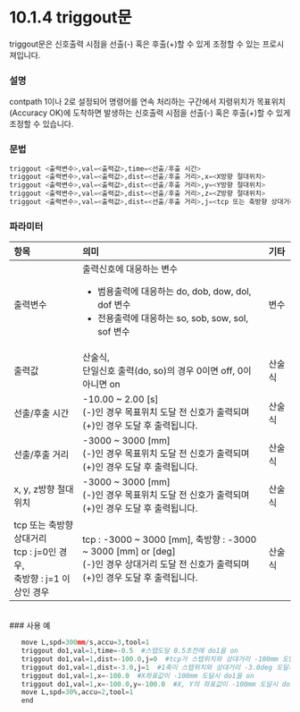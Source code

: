 ﻿# 10.1.4 triggout문

triggout문은 신호출력 시점을 선출(-) 혹은 후출(+)할 수 있게 조정할 수 있는 프로시져입니다.

### 설명

contpath 1이나 2로 설정되어 명령어를 연속 처리하는 구간에서 지령위치가 목표위치(Accuracy OK)에 도착하면  발생하는 신호출력 시점을 선출(-) 혹은 후출(+)할 수 있게 조정할 수 있습니다.   


### 문법

```python
triggout <출력변수>,val=<출력값>,time=<선출/후출 시간>
triggout <출력변수>,val=<출력값>,dist=<선출/후출 거리>,x=<X방향 절대위치>
triggout <출력변수>,val=<출력값>,dist=<선출/후출 거리>,y=<Y방향 절대위치>
triggout <출력변수>,val=<출력값>,dist=<선출/후출 거리>,z=<Z방향 절대위치>
triggout <출력변수>,val=<출력값>,dist=<선출/후출 거리>,j=<tcp 또는 축방향 상대거리>
```

### 파라미터

<table>
  <thead>
    <tr>
      <th style="text-align:left">항목</th>
      <th style="text-align:left">의미</th>
      <th style="text-align:left">기타</th>
    </tr>
  </thead>
  <tbody>
  <tr>
      <td style="text-align:left">출력변수</td>
      <td style="text-align:left">
        출력신호에 대응하는 변수<br>
        <ul>
        <li>범용출력에 대응하는 do, dob, dow, dol, dof 변수</li>
        <li>전용출력에 대응하는 so, sob, sow, sol, sof 변수</li>
        </ul>
      </td>
      <td style="text-align:left">변수</td>
    </tr>
    <tr>
      <td style="text-align:left">출력값</td>
      <td style="text-align:left">
        산술식,<br>
        단일신호 출력(do, so)의 경우 0이면 off, 0이 아니면 on
      </td>
      <td style="text-align:left">산술식</td>
    </tr>
    <tr>
      <td style="text-align:left">선출/후출 시간</td>
      <td style="text-align:left">
        -10.00 ~ 2.00 [s]<br>
        (-)인 경우 목표위치 도달 전 신호가 출력되며 (+)인 경우 도달 후 출력됩니다.
      </td>
      <td style="text-align:left">산술식</td>
    </tr>
    <tr>
      <td style="text-align:left">선출/후출 거리</td>
      <td style="text-align:left">
        -3000 ~ 3000 [mm]<br>
        (-)인 경우 목표위치 도달 전 신호가 출력되며 (+)인 경우 도달 후 출력됩니다.
      </td>
      <td style="text-align:left">산술식</td>
    </tr>
    <tr>
      <td style="text-align:left">x, y, z방향 절대위치</td>
      <td style="text-align:left">
        -3000 ~ 3000 [mm]<br>
        (-)인 경우 목표위치 도달 전 신호가 출력되며 (+)인 경우 도달 후 출력됩니다.
      </td>
      <td style="text-align:left">산술식</td>
    </tr>
    <tr>
      <td style="text-align:left">tcp 또는 축방향 상대거리<br>
      tcp : j=0인 경우,<br>
      축방향 : j=1 이상인 경우
      </td>
      <td style="text-align:left">
        tcp : -3000 ~ 3000 [mm], 축방향 : -3000 ~ 3000 [mm] or [deg]<br>
        (-)인 경우 상대거리 도달 전 신호가 출력되며 (+)인 경우 도달 후 출력됩니다.
      </td>
      <td style="text-align:left">산술식</td>
    </tr>
  </tbody>
</table>

<br>
### 사용 예

```python
   move L,spd=300mm/s,accu=3,tool=1
   triggout do1,val=1,time=-0.5  #스텝도달 0.5초전에 do1을 on
   triggout do1,val=1,dist=-100.0,j=0  #tcp가 스텝위치와 상대거리 -100mm 도달시 do1을 on
   triggout do1,val=1,dist=-3.0,j=1  #1축이 스텝위치와 상대거리 -3.0deg 도달시 do1을 on
   triggout do1,val=1,x=-100.0  #X좌표값이 -100mm 도달시 do1을 on
   triggout do1,val=1,x=-100.0,y=-100.0  #X, Y의 좌표값이 -100mm 도달시 do1을 on
   move L,spd=30%,accu=2,tool=1
   end
```
